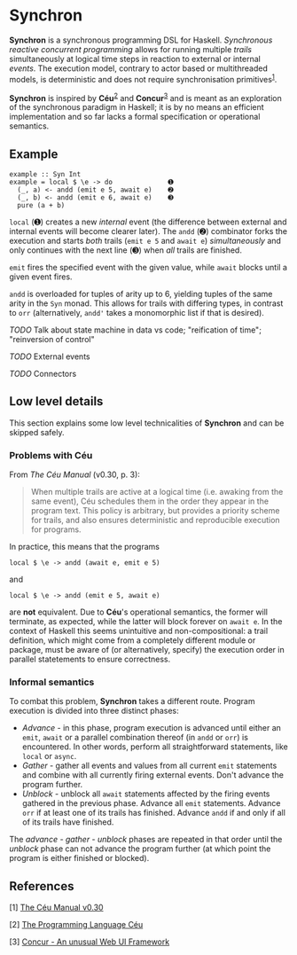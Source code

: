 # Synchron

**Synchron** is a synchronous programming DSL for Haskell. *Synchronous reactive concurrent programming* allows for running multiple *trails* simultaneously at logical time steps in reaction to external or internal *events*. The execution model, contrary to actor based or multithreaded models, is deterministic and does not require synchronisation primitives<sup id="a1">[1](#f1)</sup>.

**Synchron** is inspired by **Céu**<sup id="a2">[2](#f2)</sup> and **Concur**<sup id="a3">[3](#f3)</sup> and is meant as an exploration of the synchronous paradigm in Haskell; it is by no means an efficient implementation and so far lacks a formal specification or operational semantics.

## Example

```
example :: Syn Int
example = local $ \e -> do              ➊
  (_, a) <- andd (emit e 5, await e)    ➋
  (_, b) <- andd (emit e 6, await e)    ➌
  pure (a + b)
```

`local` (➊) creates a new *internal* event (the difference between external and internal events will become clearer later). The `andd` (➋) combinator forks the execution and starts *both* trails (`emit e 5` and `await e`) *simultaneously* and only continues with the next line (➌) when *all* trails are finished.

`emit` fires the specified event with the given value, while `await` blocks until a given event fires.

`andd` is overloaded for tuples of arity up to 6, yielding tuples of the same arity in the `Syn` monad. This allows for trails with differing types, in contrast to `orr` (alternatively, `andd'` takes a monomorphic list if that is desired).

*TODO* Talk about state machine in data vs code; "reification of time"; "reinversion of control"

*TODO* External events

*TODO* Connectors

## Low level details

This section explains some low level technicalities of **Synchron** and can be skipped safely.

### Problems with Céu

From *The Céu Manual* (v0.30, p. 3):

> When multiple trails are active at a logical time (i.e. awaking from the same event), Céu schedules them in the order they appear in the program text. This policy is arbitrary, but provides a priority scheme for trails, and also ensures deterministic and reproducible execution for programs.

In practice, this means that the programs

```
local $ \e -> andd (await e, emit e 5)
```

and

```
local $ \e -> andd (emit e 5, await e)
```

are **not** equivalent. Due to **Céu**'s operational semantics, the former will terminate, as expected, while the latter will block forever on `await e`. In the context of Haskell this seems unintuitive and non-compositional: a trail definition, which might come from a completely different module or package, must be aware of (or alternatively, specify) the execution order in parallel statetements to ensure correctness.

### Informal semantics

To combat this problem, **Synchron** takes a different route. Program execution is divided into three distinct phases:

* *Advance* - in this phase, program execution is advanced until either an `emit`, `await` or a parallel combination thereof (in `andd` or `orr`) is encountered. In other words, perform all straightforward statements, like `local` or `async`.
* *Gather* - gather all events and values from all current `emit` statements and combine with all currently firing external events. Don't advance the program further.
* *Unblock* - unblock all `await` statements affected by the firing events gathered in the previous phase. Advance all `emit` statements. Advance `orr` if at least one of its trails has finished. Advance `andd` if and only if all of its trails have finished.

The *advance - gather - unblock* phases are repeated in that order until the *unblock* phase can not advance the program further (at which point the program is either finished or blocked).

## References

<span id="f1">[1]</span> [The Céu Manual v0.30](https://github.com/ceu-lang/ceu/blob/master/docs/manual/v0.30/ceu-v0.30.pdf)

<span id="f2">[2]</span> [The Programming Language Céu](http://www.ceu-lang.org)

<span id="f3">[3]</span> [Concur - An unusual Web UI Framework](https://github.com/ajnsit/concur)

